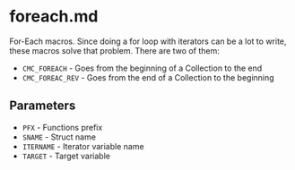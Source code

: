 # foreach.md

For-Each macros. Since doing a for loop with iterators can be a lot to write, these macros solve that problem. There are two of them:

* `CMC_FOREACH` - Goes from the beginning of a Collection to the end
* `CMC_FOREAC_REV` - Goes from the end of a Collection to the beginning

## Parameters

* `PFX` - Functions prefix
* `SNAME` - Struct name
* `ITERNAME` - Iterator variable name
* `TARGET` - Target variable
